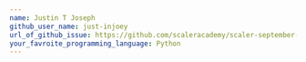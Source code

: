 ```yaml
---
name: Justin T Joseph
github_user_name: just-injoey
url_of_github_issue: https://github.com/scaleracademy/scaler-september-open-source-challenge/issues/112
your_favroite_programming_language: Python
---
```

